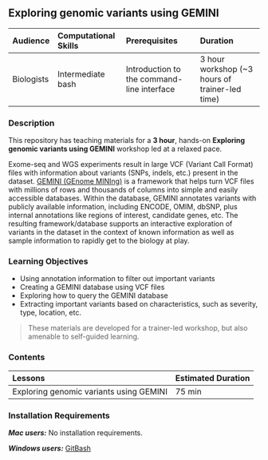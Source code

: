 ## Exploring genomic variants using GEMINI

| Audience | Computational Skills | Prerequisites | Duration |
:----------|:----------|:----------|:----------|
| Biologists | Intermediate bash | Introduction to the command-line interface | 3 hour workshop (~3 hours of trainer-led time)|


### Description

This repository has teaching materials for a **3 hour**, hands-on **Exploring genomic variants using GEMINI** workshop led at a relaxed pace. 

Exome-seq and WGS experiments result in large VCF (Variant Call Format) files with information about variants (SNPs, indels, etc.) present in the dataset. [GEMINI (GEnome MINIng)](https://github.com/arq5x/gemini) is a framework that helps turn VCF files with millions of rows and thousands of columns into simple and easily accessible databases. Within the database, GEMINI annotates variants with publicly available information, including ENCODE, OMIM, dbSNP, plus internal annotations like regions of interest, candidate genes, etc. The resulting framework/database supports an interactive exploration of variants in the dataset in the context of known information as well as sample information to rapidly get to the biology at play.

### Learning Objectives

* Using annotation information to filter out important variants
* Creating a GEMINI database using VCF files
* Exploring how to query the GEMINI database
* Extracting important variants based on characteristics, such as severity, type, location, etc.

> These materials are developed for a trainer-led workshop, but also amenable to self-guided learning.


### Contents

| Lessons            | Estimated Duration |
|:------------------------|:----------|
|Exploring genomic variants using GEMINI | 75 min |

### Installation Requirements

***Mac users:***
No installation requirements.

***Windows users:***
[GitBash](https://git-scm.com/download/win)
